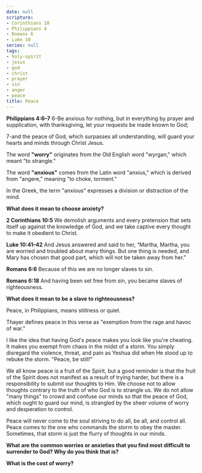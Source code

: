 ```yaml
---
date: null
scripture:
- Corinthians 10
- Philippians 4
- Romans 6
- Luke 10
series: null
tags:
- holy-spirit
- jesus
- god
- christ
- prayer
- sin
- anger
- peace
title: Peace
---
```



**Philippians 4:6–7**
6-Be anxious for nothing, but in everything by prayer and supplication, with thanksgiving, let your requests be made known to God; 

7-and the peace of God, which surpasses all understanding, will guard your hearts and minds through Christ Jesus.

The word **"worry"** originates from the Old English word "wyrgan," which meant "to strangle."

The word **"anxious"** comes from the Latin word "anxius," which is derived from "angere," meaning "to choke, torment."

In the Greek, the term "anxious" expresses a division or distraction of the mind. 

**What does it mean to choose anxiety?**

**2 Corinthians 10:5**
We demolish arguments and every pretension that sets itself up against the knowledge of God, and we take captive every thought to make it obedient to Christ.

**Luke 10:41–42**
And Jesus answered and said to her, “Martha, Martha, you are worried and troubled about many things. But one thing is needed, and Mary has chosen that good part, which will not be taken away from her.”

**Romans 6:6**
Because of this we are no longer slaves to sin.

**Romans 6:18**
And having been set free from sin, you became slaves of righteousness.

**What does it mean to be a slave to righteousness?**

Peace, in Philippians, means stillness or quiet. 

Thayer defines peace in this verse as "exemption from the rage and havoc of war."

I like the idea that having God's peace makes you look like you're cheating. It makes you exempt from chaos in the midst of a storm. You simply disregard the violence, threat, and pain as Yeshua did when He stood up to rebuke the storm. "Peace, be still!"

We all know peace is a fruit of the Spirit, but a good reminder is that the fruit of the Spirit does not manifest as a result of trying harder, but there is a responsibility to submit our thoughts to Him. We choose not to allow thoughts contrary to the truth of who God is to strangle us. We do not allow "many things" to crowd and confuse our minds so that the peace of God, which ought to guard our mind, is strangled by the sheer volume of worry and desperation to control.

Peace will never come to the soul striving to do all, be all, and control all. Peace comes to the one who commands the storm to obey the master. Sometimes, that storm is just the flurry of thoughts in our minds. 

**What are the common worries or anxieties that you find most difficult to surrender to God? Why do you think that is?**

**What is the cost of worry?**
